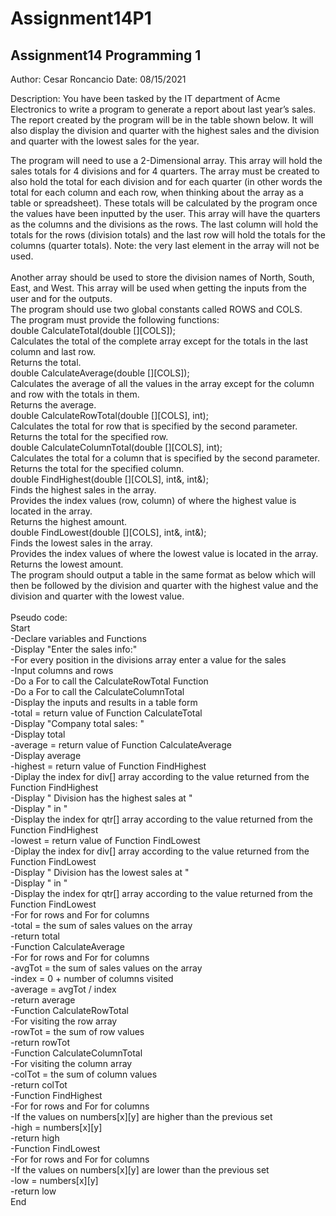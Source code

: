 # Assignment14P1
Assignment14 Programming 1
------------------------------------------------------------------------------------------------------
Author: Cesar Roncancio
Date:   08/15/2021

Description:
You have been tasked by the IT department of Acme Electronics to write a program to generate a report about last year’s sales. The report created by the program will be in the table shown below. It will also display the division and quarter with the highest sales and the division and quarter with the lowest sales for the year. <br>

The program will need to use a 2-Dimensional array. This array will hold the sales totals for 4 divisions and for 4 quarters. The array must be created to also hold the total for each division and for each quarter (in other words the total for each column and each row, when thinking about the array as a table or spreadsheet). These totals will be calculated by the program once the values have been inputted by the user. This array will have the quarters as the columns and the divisions as the rows. The last column will hold the totals for the rows (division totals) and the last row will hold the totals for the columns (quarter totals). Note: the very last element in the array will not be used. <br>
<br>
Another array should be used to store the division names of North, South, East, and West. This array will be used when getting the inputs from the user and for the outputs.
<br>
The program should use two global constants called ROWS and COLS.
<br>
The program must provide the following functions:
<br>
double CalculateTotal(double [][COLS]); <br>
Calculates the total of the complete array except for the totals in the last column and last row. <br>
Returns the total. <br>
double CalculateAverage(double [][COLS]); <br>
Calculates the average of all the values in the array except for the column and row with the totals in them. <br>
Returns the average. <br>
double CalculateRowTotal(double [][COLS], int); <br>
Calculates the total for row that is specified by the second parameter. <br>
Returns the total for the specified row. <br>
double CalculateColumnTotal(double [][COLS], int); <br>
Calculates the total for a column that is specified by the second parameter. <br>
Returns the total for the specified column. <br>
double FindHighest(double [][COLS], int&, int&); <br>
Finds the highest sales in the array. <br>
Provides the index values (row, column) of where the highest value is located in the array. <br>
Returns the highest amount. <br>
double FindLowest(double [][COLS], int&, int&); <br>
Finds the lowest sales in the array. <br>
Provides the index values of where the lowest value is located in the array. <br>
Returns the lowest amount. <br>
The program should output a table in the same format as below which will then be followed by the division and quarter with the highest value and the division and quarter with the lowest value. <br>
<br>
Pseudo code: <br>
   Start <br>
	-Declare variables and Functions <br>
	-Display "Enter the sales info:" <br>
	-For every position in the divisions array enter a value for the sales <br>
	-Input columns and rows <br>
	-Do a For to call the CalculateRowTotal Function <br>
	-Do a For to call the CalculateColumnTotal <br>
	-Display the inputs and results in a table form <br>
	-total = return value of Function CalculateTotal <br>
	-Display "Company total sales: " <br>
	-Display total <br>
	-average = return value of Function CalculateAverage <br>
	-Display average <br>
	-highest = return value of Function FindHighest <br>
	-Diplay the index for div[] array according to the value returned from the Function FindHighest <br>
	-Display " Division has the highest sales at " <br>
	-Display " in " <br>
	-Display the index for qtr[] array according to the value returned from the Function FindHighest <br>
	-lowest = return value of Function FindLowest <br>
	-Diplay the index for div[] array according to the value returned from the Function FindLowest <br>
	-Display " Division has the lowest sales at " <br>
	-Display " in " <br>
	-Display the index for qtr[] array according to the value returned from the Function FindLowest <br>
	-For for rows and For for columns <br>
	-total = the sum of sales values on the array <br>
	-return total <br>
	-Function CalculateAverage <br>
	-For for rows and For for columns <br>
	-avgTot = the sum of sales values on the array <br>
	-index = 0 + number of columns visited <br>
	-average = avgTot / index <br>
	-return average <br>
	-Function CalculateRowTotal <br>
	-For visiting the row array <br>
	-rowTot = the sum of row values <br>
	-return rowTot <br>
	-Function CalculateColumnTotal <br>
	-For visiting the column array <br>
	-colTot = the sum of column values <br>
	-return colTot <br>
	-Function FindHighest <br>
	-For for rows and For for columns <br>
	-If the values on numbers[x][y] are higher than the previous set <br>
	-high = numbers[x][y] <br>
	-return high <br>
	-Function FindLowest <br>
	-For for rows and For for columns <br>
	-If the values on numbers[x][y] are lower than the previous set <br>
	-low = numbers[x][y] <br>
	-return low <br>
   End
